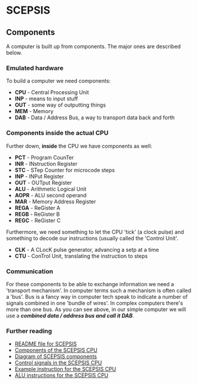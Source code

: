 
# SCEPSIS

## Components

A computer is built up from components. The major ones are described below.

### Emulated hardware

To build a computer we need components:

- **CPU** - Central Processing Unit
- **INP** - means to input stuff
- **OUT** - some way of outputting things
- **MEM** - Memory
- **DAB** - Data / Address Bus, a way to transport data back and forth

### Components inside the actual CPU

Further down, **inside** the CPU we have components as well:

- **PCT** - Program CounTer
- **INR** - INstruction Register
- **STC** - STep Counter for microcode steps
- **INP** - INPut Register
- **OUT** - OUTput Register
- **ALU** - Arithmetic Logical Unit
- **AOPR** - ALU second operand
- **MAR** - Memory Address Register
- **REGA** - ReGister A
- **REGB** - ReGister B
- **REGC** - ReGister C

Furthermore, we need something to let the CPU 'tick' (a clock pulse) and something to decode our instructions (usually called the 'Control Unit'.

- **CLK** - A CLocK pulse generator, advancing a setp at a time
- **CTU** - ConTrol Unit, translating the instruction to steps

### Communication

For these components to be able to exchange information we need a 'transport mechanism'. In computer terms such a mechanism is often called a 'bus'. Bus is a fancy way in computer tech speak to indicate a number of signals combined in one 'bundle of wires'. In complex computers there's more than one bus. As you can see above, in our simple computer we will use a ***combined data / address bus and call it DAB***.

### Further reading

- [README file for SCEPSIS](../README.md)
- [Components of the SCEPSIS CPU](./Components.md)
- [Diagram of SCEPSIS components](../gfx/SCEPSIS_Components.JPG)
- [Control signals in the SCEPSIS CPU](./ControlSignals.md)
- [Example instruction for the SCEPSIS CPU](./Example.md)
- [ALU instructions for the SCEPSIS CPU](./ALUinstructions.md)

